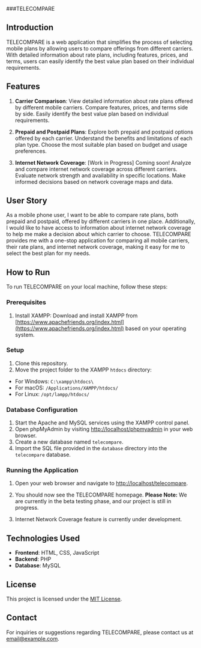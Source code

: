 ###TELECOMPARE
## Introduction


TELECOMPARE is a web application that simplifies the process of selecting mobile plans by allowing users to compare offerings from different carriers. With detailed information about rate plans, including features, prices, and terms, users can easily identify the best value plan based on their individual requirements.

## Features

1. **Carrier Comparison**: View detailed information about rate plans offered by different mobile carriers. Compare features, prices, and terms side by side. Easily identify the best value plan based on individual requirements.

2. **Prepaid and Postpaid Plans**: Explore both prepaid and postpaid options offered by each carrier. Understand the benefits and limitations of each plan type. Choose the most suitable plan based on budget and usage preferences.

3. **Internet Network Coverage**: [Work in Progress] Coming soon! Analyze and compare internet network coverage across different carriers. Evaluate network strength and availability in specific locations. Make informed decisions based on network coverage maps and data.


## User Story

As a mobile phone user, I want to be able to compare rate plans, both prepaid and postpaid, offered by different carriers in one place. Additionally, I would like to have access to information about internet network coverage to help me make a decision about which carrier to choose. TELECOMPARE provides me with a one-stop application for comparing all mobile carriers, their rate plans, and internet network coverage, making it easy for me to select the best plan for my needs.

## How to Run

To run TELECOMPARE on your local machine, follow these steps:


### Prerequisites

1. Install XAMPP: Download and install XAMPP from [https://www.apachefriends.org/index.html](https://www.apachefriends.org/index.html) based on your operating system.

### Setup

1. Clone this repository.
2. Move the project folder to the XAMPP `htdocs` directory:
- For Windows: `C:\xampp\htdocs\`
- For macOS: `/Applications/XAMPP/htdocs/`
- For Linux: `/opt/lampp/htdocs/`

### Database Configuration

1. Start the Apache and MySQL services using the XAMPP control panel.
2. Open phpMyAdmin by visiting [http://localhost/phpmyadmin](http://localhost/phpmyadmin) in your web browser.
3. Create a new database named `telecompare`.
4. Import the SQL file provided in the `database` directory into the `telecompare` database.

### Running the Application

1. Open your web browser and navigate to [http://localhost/telecompare](http://localhost/telecompare).
2. You should now see the TELECOMPARE homepage.
**Please Note:** We are currently in the beta testing phase, and our project is still in progress.

3. Internet Network Coverage feature is currently under development.

## Technologies Used

- **Frontend**: HTML, CSS, JavaScript
- **Backend**: PHP
- **Database**: MySQL


## License

This project is licensed under the [MIT License](LICENSE).

## Contact

For inquiries or suggestions regarding TELECOMPARE, please contact us at [email@example.com](mailto:email@example.com).
